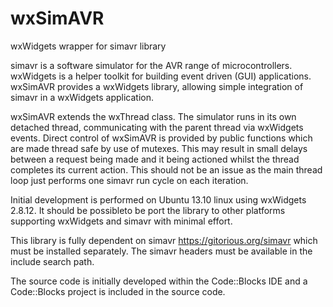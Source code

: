 wxSimAVR
========

wxWidgets wrapper for simavr library

simavr is a software simulator for the AVR range of microcontrollers. wxWidgets is a helper toolkit for building event driven (GUI) applications. wxSimAVR provides a wxWidgets library, allowing simple integration of simavr in a wxWidgets application.

wxSimAVR extends the wxThread class. The simulator runs in its own detached thread, communicating with the parent thread via wxWidgets events. Direct control of wxSimAVR is provided by public functions which are made thread safe by use of mutexes. This may result in small delays between a request being made and it being actioned whilst the thread completes its current action. This should not be an issue as the main thread loop just performs one simavr run cycle on each iteration.

Initial development is performed on Ubuntu 13.10 linux using wxWidgets 2.8.12. It should be possibleto be port the library to other platforms supporting wxWidgets and simavr with minimal effort.

This library is fully dependent on simavr <https://gitorious.org/simavr> which must be installed separately. The simavr headers must be available in the include search path.

The source code is initially developed within the Code::Blocks IDE and a Code::Blocks project is included in the source code.
